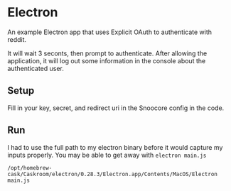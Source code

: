 # Electron

An example Electron app that uses Explicit OAuth to authenticate with reddit.

It will wait 3 seconts, then prompt to authenticate. After allowing the application, it will log out some information in the console about the authenticated user.

## Setup

Fill in your key, secret, and redirect uri in the Snoocore config in the code.

## Run

I had to use the full path to my electron binary before it would capture my inputs properly. You may be able to get away with `electron main.js`

```
/opt/homebrew-cask/Caskroom/electron/0.28.3/Electron.app/Contents/MacOS/Electron main.js
```
